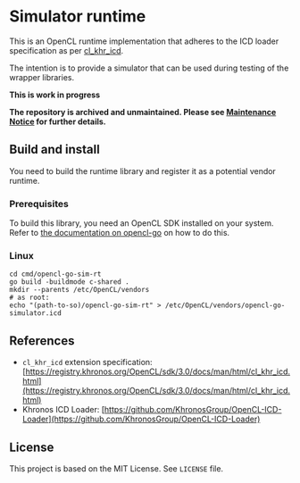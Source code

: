 # Simulator runtime

This is an OpenCL runtime implementation that adheres to the ICD loader specification as per
[cl_khr_icd](https://registry.khronos.org/OpenCL/sdk/3.0/docs/man/html/cl_khr_icd.html).

The intention is to provide a simulator that can be used during testing of the wrapper libraries.

**This is work in progress**

**The repository is archived and unmaintained.
Please see [Maintenance Notice](https://github.com/opencl-go/opencl-go.github.io/discussions/25) for further details.**

## Build and install

You need to build the runtime library and register it as a potential vendor runtime.

### Prerequisites
To build  this library, you need an OpenCL SDK installed on your system.
Refer to [the documentation on opencl-go][opencl-go] on how to do this.

[opencl-go]: https://opencl-go.github.com

### Linux

```
cd cmd/opencl-go-sim-rt
go build -buildmode c-shared .
mkdir --parents /etc/OpenCL/vendors
# as root:
echo "(path-to-so)/opencl-go-sim-rt" > /etc/OpenCL/vendors/opencl-go-simulator.icd
```

## References

* `cl_khr_icd` extension specification: [https://registry.khronos.org/OpenCL/sdk/3.0/docs/man/html/cl_khr_icd.html](https://registry.khronos.org/OpenCL/sdk/3.0/docs/man/html/cl_khr_icd.html)
* Khronos ICD Loader: [https://github.com/KhronosGroup/OpenCL-ICD-Loader](https://github.com/KhronosGroup/OpenCL-ICD-Loader)

## License

This project is based on the MIT License. See `LICENSE` file.
